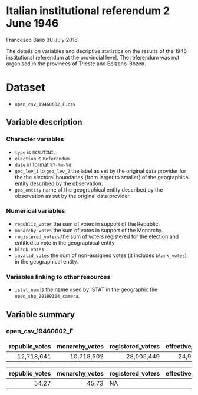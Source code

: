 Italian institutional referendum 2 June 1946
================
Francesco Bailo
30 July 2018

The details on variables and decriptive statistics on the results of the
1946 institutional referendum at the provincial level. The referendum
was not organised in the provinces of Trieste and Bolzano-Bozen.

# Dataset

  - `open_csv_19460602_F.csv`

## Variable description

### Character variables

  - `type` is `SCRUTINI`.
  - `election` is `Referendum`.
  - `date` in format `%Y-%m-%d`.
  - `geo_lev_1` to `geo_lev_2` the label as set by the original data
    provider for the the electoral boundaries (from larger to smaller)
    of the geographical entity described by the observation.
  - `geo_entity` name of the geographical entity described by the
    observation as set by the original data provider.

### Numerical variables

  - `republic_votes` the sum of votes in support of the Republic.
  - `monarchy_votes` the sum of votes in support of the Monarchy.
  - `registered_voters` the sum of voters registered for the election
    and entitled to vote in the geographical entity.
  - `blank_votes`
  - `invalid_votes` the sum of non-assigned votes (it includes
    `blank_votes`) in the geographical entity.

### Variables linking to other resources

  - `istat_nam` is the name used by ISTAT in the geographic file
    `open_shp_20180304_camera`.

## Variable summary

### open\_csv\_19460602\_F

| republic\_votes | monarchy\_votes | registered\_voters | effective\_voters | blank\_votes | invalid\_votes |
| --------------: | --------------: | -----------------: | ----------------: | -----------: | -------------: |
|      12,718,641 |      10,718,502 |         28,005,449 |        24,946,878 |    1,146,729 |      1,509,735 |

| republic\_votes | monarchy\_votes | registered\_voters | effective\_voters | blank\_votes | invalid\_votes |
| --------------: | --------------: | :----------------- | ----------------: | -----------: | -------------: |
|           54.27 |           45.73 | NA                 |             89.08 |          4.6 |           6.05 |
